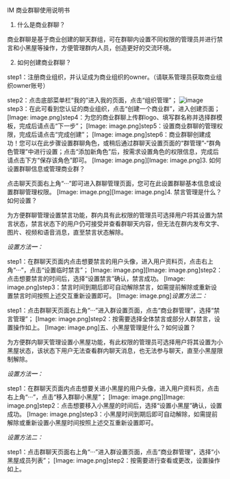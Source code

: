IM 商业群聊使用说明书

1. 什么是商业群聊？


 商业群聊是基于商业创建的聊天群组，可在群聊内设置不同权限的管理员并进行禁言和小黑屋等操作，方便管理群内人员，创造更好的交流环境。

2. 如何创建商业群聊？


step1：注册商业组织，并认证成为商业组织的owner。（请联系管理员获取商业组织owner账号）

step2：点击底部菜单栏“我的”进入我的页面，点击“组织管理”；
![image](https://github.com/phsoft004/support/blob/master/images/bg001.png)
step3：在此可看到您认证的商业组织，点击“创建一个商业群”，进入创建页面；
[Image: image.png]step4：为您的商业群聊上传群logo、填写群名称并选择群模板，完成后请点击“下一步”；
[Image: image.png]step5：设置商业群聊的管理权限，完成后请点击“完成创建”；
[Image: image.png]step6：商业群聊创建成功！您可以在此步骤设置群聊角色，或稍后通过群聊天设置页面的“群管理”-“群角色管理”中进行设置；点击“添加新角色”后，按需求设置角色的权限信息，完成后请点击下方“保存该角色”即可。
[Image: image.png][Image: image.png]3. 如何设置群聊信息或管理商业群？


点击聊天页面右上角“···”即可进入群聊管理页面，您可在此设置群聊基本信息或设置群聊管理权限。
[Image: image.png][Image: image.png]4. 禁言管理是什么？如何设置？


为方便群聊管理设置禁言功能，群内具有此权限的管理员可选择用户将其设置为禁言状态，禁言状态下的用户仍可接受并查看群聊天内容，但无法在群内发布文字、图片、视频和语音消息，直至禁言状态解除。

*设置方法**一**：*

step1：在群聊天页面内点击想要禁言的用户头像，进入用户资料页，点击右上角“···”，点击“设置临时禁言”；
[Image: image.png][Image: image.png]step2：点击想要禁言的时间后，选择“设置禁言”确认，禁言成功。
[Image: image.png]step3：禁言时间到期后即可自动解除禁言，如需提前解除或重新设置禁言时间按照上述交互重新设置即可。
[Image: image.png]*设置方法二：*

step1：点击群聊天页面右上角“···”进入群设置页面，点击“商业群管理”，选择“禁言管理”；
[Image: image.png]step2：按需要选择全体禁言或部分人群禁言，设置操作如上。
[Image: image.png]五、小黑屋管理是什么？如何设置？


为方便群内聊天管理设置小黑屋功能，有此权限的管理员可选择用户将其设置为小黑屋状态，该状态下用户无法查看群内聊天消息，也无法参与聊天，直至小黑屋限制解除。

*设置方法**一**：*

step1：在群聊天页面内点击想要关进小黑屋的用户头像，进入用户资料页，点击右上角“···”，点击“移入群聊小黑屋”；
[Image: image.png][Image: image.png]step2：点击想要移入小黑屋的时间后，选择“设置小黑屋”确认，设置成功。
[Image: image.png]step3：小黑屋时间到期后即可自动解除，如需提前解除或重新设置小黑屋时间按照上述交互重新设置即可。

*设置方法二：*

step1：点击群聊天页面右上角“···”进入群设置页面，点击“商业群管理”，选择“小黑屋成员列表”；
[Image: image.png]step2：按需要进行查看或更改，设置操作如上。
